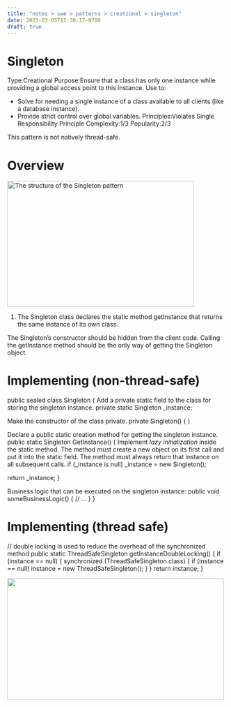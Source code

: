```yaml
---
title: "notes > swe > patterns > creational > singleton"
date: 2023-03-05T15:30:17-0700
draft: true
---
```

# Singleton
Type:Creational
Purpose:Ensure that a class has only one instance while providing a global access point to this instance.
Use to:
- Solve for needing a single instance of a class available to all clients (like a database instance).
- Provide strict control over global variables.
Principles:Violates Single Responsibility Principle
Complexity:1/3
Popularity:2/3

This pattern is not natively thread-safe.

# Overview
<img src="media/Creational_Singleton-image1.png" style="width:4.46667in;height:3.00833in" alt="The structure of the Singleton pattern" />

1.  The Singleton class declares the static method getInstance that returns the same instance of its own class.

The Singleton’s constructor should be hidden from the client code. Calling the getInstance method should be the only way of getting the Singleton object.

# Implementing (non-thread-safe)
public sealed class Singleton
{
Add a private static field to the class for storing the singleton instance.
private static Singleton _instance;

Make the constructor of the class private.
private Singleton() { }

Declare a public static creation method for getting the singleton instance.
public static Singleton GetInstance()
{
Implement *lazy initialization* inside the static method. The method must create a new object on its first call and put it into the static field. The method must always return that instance on all subsequent calls.
if (_instance is null)
_instance = new Singleton();

return _instance;
}

Business logic that can be executed on the singleton instance:
public void someBusinessLogic()
{
// …
}
}

# Implementing (thread safe)
// double locking is used to reduce the overhead of the synchronized method
public static ThreadSafeSingleton getInstanceDoubleLocking() {
if (instance == null) {
synchronized (ThreadSafeSingleton.class) {
if (instance == null)
instance = new ThreadSafeSingleton();
}
}
return instance;
}


<img src="media/Creational_Singleton-image2.png" style="width:5.18333in;height:2.90833in" />
